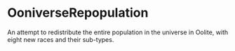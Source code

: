 # OoniverseRepopulation
An attempt to redistribute the entire population in the universe in Oolite, with eight new races and their sub-types.
